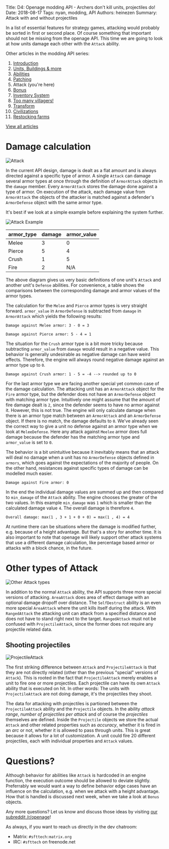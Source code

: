 Title: D4: Openage modding API - Archers don't kill units, projectiles do!
Date: 2018-08-17
Tags: nyan, modding, API
Authors: heinezen
Summary: Attack with and without projectiles

In a list of essential features for strategy games, attacking would probably be sorted in first or second place. Of course something that important should not be missing from the openage API. This time we are going to look at how units damage each other with the `Attack` ability.

Other articles in the modding API series:

1. [Introduction]({filename}/blog/D0000-openage_mod_api_intro.md)
2. [Units, Buildings & more]({filename}/blog/D0001-openage_mod_api_game_entity.md)
3. [Abilities]({filename}/blog/D0002-openage_mod_api_ability.md)
4. [Patching]({filename}/blog/D0003-openage_mod_api_patching.md)
5. Attack (you're here)
6. [Bonus]({filename}/blog/D0005-openage_mod_api_bonus.md)
7. [Inventory System]({filename}/blog/D0006-openage_mod_api_inventory.md)
8. [Too many villagers!]({filename}/blog/D0007-openage_mod_api_villager.md)
9. [Transform]({filename}/blog/D0008-openage_mod_api_transform.md)
10. [Civilizations]({filename}/blog/D0009-openage_mod_api_civ.md)
11. [Restocking farms]({filename}/blog/D0010-openage_mod_api_farming.md)

[View all articles]({filename}/blog/landing_page.md)

# Damage calculation

![Attack]({static}/images/D0004-attack-defense.png)

In the current API design, damage is dealt as a flat amount and is always directed against a specific type of armor. A single `Attack` can damage several armor types at once through the definition of `ArmorAttack` objects in the `damage` member. Every `ArmorAttack` stores the damage done against a type of armor. On execution of the attack, each damage value from `ArmorAttack` the objects of the attacker is matched against a defender's `ArmorDefense` object with the same armor type. 

It's best if we look at a simple example before explaining the system further.

![Attack Example]({static}/images/D0004-attack-example.png)

**armor_type** | **damage** | **armor_value**
---------------|------------|----------------
Melee          | 3          | 0
Pierce         | 5          | 4
Crush          | 1          | 5
Fire           | 2          | N/A

The above diagram gives us very basic definitions of one unit's `Attack` and another unit's `Defense` abilities. For convenience, a table shows the comparisons between the corresponding damage and armor values of the armor types.

The calculation for the `Melee` and `Pierce` armor types is very straight forward. `armor_value` in `ArmorDefense` is subtracted from `damage` in `ArmorAttack` which yields the following results:

```
Damage against Melee armor: 3 - 0 = 3 
```

```
Damage against Pierce armor: 5 - 4 = 1
```

The situation for the `Crush` armor type is a bit more tricky because subtracting `armor_value` from `damage` would result in a negative value. This behavior is generally undesirable as negative damage can have weird effects. Therefore, the engine will always round negative damage against an armor type up to `0`.

```
Damage against Crush armor: 1 - 5 = -4 --> rounded up to 0
```

For the last armor type we are facing another special yet common case of the damage calculation. The attacking unit has an `ArmorAttack` object for the `Fire` armor type, but the defender does not have an `ArmorDefense` object with matching armor type. Intuitively one might assume that the amount of fire damage dealt is `2`, since the defender seems to have no armor against it. However, this is not true. The engine will only calculate damage when there is an armor type match between an `ArmorAttack` and an `ArmorDefense` object. If there is no match, the damage defaults to `0`. We've already seen the correct way to give a unit no defense against an armor type when we look at `MeleeDefense`. Here any attack against `Meelee` armor does full damage because the defender has the matching armor type and `armor_value` is set to `0`.

The behavior is a bit unintuitive because it inevitably means that an attack will deal no damage when a unit has no `ArmorDefense` objects defined in `armors`, which goes against the expectations of the majority of people. On the other hand, resistances against specific types of damage can be modelled much easier.

```
Damage against Fire armor: 0
```

In the end the individual damage values are summed up and then compared to `min_damage` of the `Attack` ability. The engine chooses the greater of the two values. In this example `min_damage` was `1` which is smaller than the calculated damage value `4`. The overall damage is therefore `4`.

```
Overall damage: max(1 , 3 + 1 + 0 + 0) = max(1 , 4) = 4
```

At runtime there can be situations where the damage is modified further, e.g. because of a height advantage. But that's a story for another time. It is also important to note that openage will likely support other attack systems that use a different damage calculation, like percentage based armor or attacks with a block chance, in the future.

# Other types of Attack

![Other Attack types]({static}/images/D0004-attack-special.png)

In addition to the normal `Attack` ability, the API supports three more special versions of attacking. `AreaAttack` does area of effect damage with an optional damage dropoff over distance. The `SelfDestruct` ability is an even more special `AreaAttack` where the unit kills itself during the attack. With `RangedAttack` the attacking unit can attack from a specified distance and does not have to stand right next to the target. `RangedAttack` must not be confused with `ProjectileAttack`, since the former does not require any projectile related data.

## Shooting projectiles

![ProjectileAttack]({static}/images/D0004-attack-projectile.png)

The first striking difference between `Attack` and `ProjectileAttack` is that they are not directly related (other than the previous "special" versions of `Attack`). This is rooted in the fact that `ProjectileAttack` merely enables a unit to fire one or more projectiles. Each projectile can have its own `Attack` ability that is executed on hit. In other words: The units with `ProjectileAttack` are not doing damage, it's the projectiles they shoot.

The data for attacking with projectiles is partioned between the `ProjectileAttack` ability and the `Projectile` objects. In the ability *attack range*, *number of projectiles per attack* and of course the *projectiles* themselves are defined. Inside the `Projectile` objects we store the actual `Attack` and other related properties such as *accuracy*, whether it is fired in an *arc* or not, whether it is allowed to pass through units. This is great because it allows for a lot of customization. A unit could fire 20 different projectiles, each with individual properties and `Attack` values.

# Questions?

Although behavior for abilities like `Attack` is hardcoded in an engine function, the execution outcome should be allowed to deviate slightly. Preferrably we would want a way to define behavior edge cases have an influence on the calculation, e.g. when we attack with a height advantage. How that is handled is discussed next week, when we take a look at `Bonus` objects.

Any more questions? Let us know and discuss those ideas by visiting [our subreddit /r/openage](https://reddit.com/r/openage)!

As always, if you want to reach us directly in the dev chatroom:

* Matrix: `#sfttech:matrix.org`
* IRC: `#sfttech` on freenode.net
